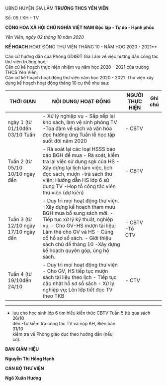 UBND HUYỆN GIA LÂM **TRƯỜNG THCS YÊN VIÊN**

Số: 05 / KH - TV

**CỘNG HÒA XÃ HỘI CHỦ NGHĨA VIỆT NAM Độc lập - Tự do - Hạnh phúc**

*Yên Viên, ngày 02 tháng 10 năm 2020*

**KẾ HOẠCH** HOẠT ĐỘNG THƯ VIỆN THÁNG 10 - NĂM HỌC 2020 - 2021**

Căn cứ hướng dẫn của Phòng GD&ĐT Gia Lâm về việc hướng dẫn công tác thư viện trường học;  
Căn cứ kế hoạch thực hiện nhiệm vụ năm học 2020 - 2021 của trường THCS Yên Viên;  
Căn cứ kế hoạch hoạt động thư viện năm học 2020 - 2021. Thư viện xây dựng kế hoạch hoạt động tháng 10 cụ thể như sau:

| **THỜI GIAN** | **NỘI DUNG/ HOẠT ĐỘNG** | **NGƯỜI THỰC HIỆN** | **Ghi chú** |  
|---|---|---|---|  
| ngày 1 (từ 01/10đến 03/10 Tuần | \- Xử lý nghiệp vụ  \- Sắp xếp lại kho sách, làm vệ sinh phòng TV -Tọa đàm về sách và văn hóa đọc hưởng ứng Tuần lễ học tập suốt đời năm 2020 | \- CBTV ||  
| Tuần 2 (từ 05/10 10/10 ngày đến | \- Rà soát lại các loại HSSS báo cáo BGH để mua \- Rà soát, kiểm tra lại việc sử dụng sgk của HS  \- Xây dựng lại lịch làm việc, lịch đọc sách, mượn -trả sách thư viện; Hướng dẫn HS lớp 6 sử dụng TV  -Họp tổ cộng tác viên thư viện (dự kiến) | \- CBTV ||  
| Tuần 3  (từ  12/10  ngày 17/10 ngày đến | \- Duy trì mọi hoạt động thư viện.  -Xây dựng kế hoạch tham mưu BGH mua bổ sung sách mới.  -Tiếp tục xử lý kỹ thuật, nghiệp vụ.  \- Cho GV-HS mượn tài liệu; Làm thẻ cho GV và HS  \- Củng cố hồ sơ sổ sách.  \- Giới thiệu sách chủ đề tháng 10  -Xây dựng kế hoạch quyên góp, ủng hộ sách. | \- CBTV -Tổ CTV ||  
| Tuần 4  (từ 19/10đến 24/10 | \- Duy trì mọi hoạt động thư viện  \- Cho GV, HS tiếp tục mượn sách tài liệu theo lịch  \- Tiếp tục cập nhật hồ sơ sổ sách  \- Xử lý nghiệp vụ; Lên lớp tiết đọc TV theo TKB | \- CTV ||  


---

- lưu cho học sinh lớp 6 tìm hiểu kiến thức CBTV Tuần 5 (từ qua sách  
26/10  
đến -Tự kiểm tra công tác TV và nộp KH, Biên bản  
31/10  
kiểm tra về Phòng giáo dục theo hướng dẫn (nếu  
có).

**BAN GIÁM HIỆU**

**Nguyễn Thị Hồng Hạnh**

**CÁN BỘ THƯ VIỆN**

**Ngô Xuân Hương**

